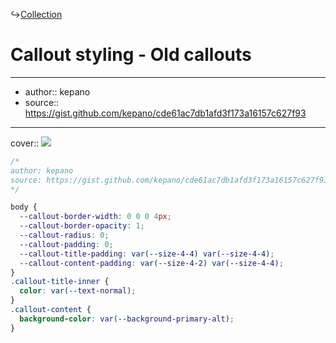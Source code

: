 ↪[Collection](Collection.md)

# Callout styling - Old callouts

---

- author:: kepano
- source:: https://gist.github.com/kepano/cde61ac7db1afd3f173a16157c627f93

---

cover:: ![](https://i.imgur.com/yQy1Vem.png)

```css
/*
author: kepano
source: https://gist.github.com/kepano/cde61ac7db1afd3f173a16157c627f93
*/

body {
  --callout-border-width: 0 0 0 4px;
  --callout-border-opacity: 1;
  --callout-radius: 0;
  --callout-padding: 0;
  --callout-title-padding: var(--size-4-4) var(--size-4-4);
  --callout-content-padding: var(--size-4-2) var(--size-4-4);
}
.callout-title-inner {
  color: var(--text-normal);
}
.callout-content {
  background-color: var(--background-primary-alt);
}
```
